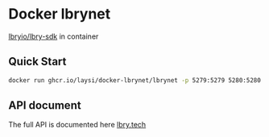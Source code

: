 # Docker lbrynet
[lbryio/lbry-sdk](https://github.com/lbryio/lbry-sdk) in container

## Quick Start
``` bash
docker run ghcr.io/laysi/docker-lbrynet/lbrynet -p 5279:5279 5280:5280
```

## API document
The full API is documented here [lbry.tech](https://lbry.tech/api/sdk)

